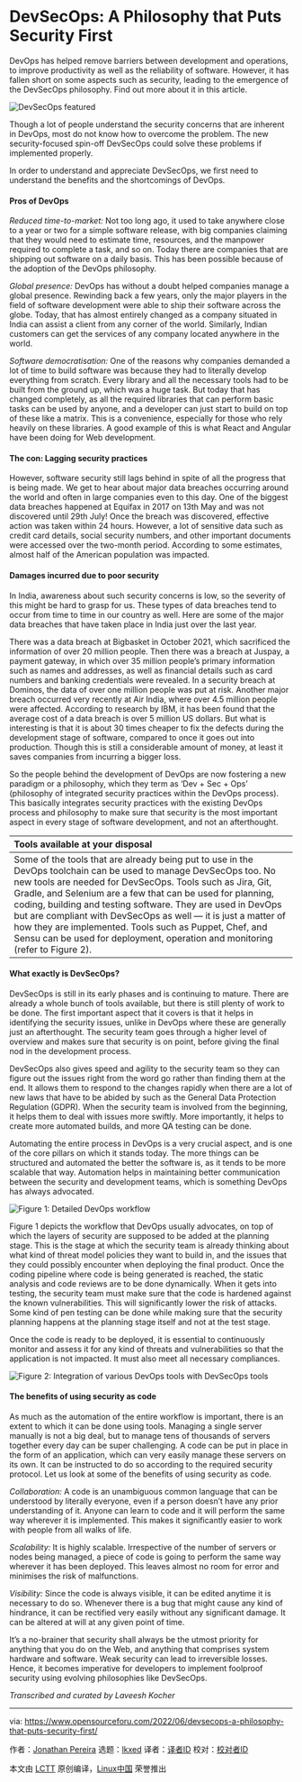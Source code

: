 [#]: subject: "DevSecOps: A Philosophy that Puts Security First"
[#]: via: "https://www.opensourceforu.com/2022/06/devsecops-a-philosophy-that-puts-security-first/"
[#]: author: "Jonathan Pereira https://www.opensourceforu.com/author/jonathan-pereira/"
[#]: collector: "lkxed"
[#]: translator: " "
[#]: reviewer: " "
[#]: publisher: " "
[#]: url: " "

DevSecOps: A Philosophy that Puts Security First
======
DevOps has helped remove barriers between development and operations, to improve productivity as well as the reliability of software. However, it has fallen short on some aspects such as security, leading to the emergence of the DevSecOps philosophy. Find out more about it in this article.

![DevSecOps featured][1]

Though a lot of people understand the security concerns that are inherent in DevOps, most do not know how to overcome the problem. The new security-focused spin-off DevSecOps could solve these problems if implemented properly.

In order to understand and appreciate DevSecOps, we first need to understand the benefits and the shortcomings of DevOps.

#### Pros of DevOps

*Reduced time-to-market:* Not too long ago, it used to take anywhere close to a year or two for a simple software release, with big companies claiming that they would need to estimate time, resources, and the manpower required to complete a task, and so on. Today there are companies that are shipping out software on a daily basis. This has been possible because of the adoption of the DevOps philosophy.

*Global presence:* DevOps has without a doubt helped companies manage a global presence. Rewinding back a few years, only the major players in the field of software development were able to ship their software across the globe. Today, that has almost entirely changed as a company situated in India can assist a client from any corner of the world. Similarly, Indian customers can get the services of any company located anywhere in the world.

*Software democratisation:* One of the reasons why companies demanded a lot of time to build software was because they had to literally develop everything from scratch. Every library and all the necessary tools had to be built from the ground up, which was a huge task. But today that has changed completely, as all the required libraries that can perform basic tasks can be used by anyone, and a developer can just start to build on top of these like a matrix. This is a convenience, especially for those who rely heavily on these libraries. A good example of this is what React and Angular have been doing for Web development.

#### The con: Lagging security practices

However, software security still lags behind in spite of all the progress that is being made. We get to hear about major data breaches occurring around the world and often in large companies even to this day. One of the biggest data breaches happened at Equifax in 2017 on 13th May and was not discovered until 29th July! Once the breach was discovered, effective action was taken within 24 hours. However, a lot of sensitive data such as credit card details, social security numbers, and other important documents were accessed over the two-month period. According to some estimates, almost half of the American population was impacted.

#### Damages incurred due to poor security

In India, awareness about such security concerns is low, so the severity of this might be hard to grasp for us. These types of data breaches tend to occur from time to time in our country as well. Here are some of the major data breaches that have taken place in India just over the last year.

There was a data breach at Bigbasket in October 2021, which sacrificed the information of over 20 million people. Then there was a breach at Juspay, a payment gateway, in which over 35 million people’s primary information such as names and addresses, as well as financial details such as card numbers and banking credentials were revealed. In a security breach at Dominos, the data of over one million people was put at risk. Another major breach occurred very recently at Air India, where over 4.5 million people were affected.
According to research by IBM, it has been found that the average cost of a data breach is over 5 million US dollars. But what is interesting is that it is about 30 times cheaper to fix the defects during the development stage of software, compared to once it goes out into production. Though this is still a considerable amount of money, at least it saves companies from incurring a bigger loss.

So the people behind the development of DevOps are now fostering a new paradigm or a philosophy, which they term as ‘Dev + Sec + Ops’ (philosophy of integrated security practices within the DevOps process). This basically integrates security practices with the existing DevOps process and philosophy to make sure that security is the most important aspect in every stage of software development, and not an afterthought.

| Tools available at your disposal |
| :- |
| Some of the tools that are already being put to use in the DevOps toolchain can be used to manage DevSecOps too. No new tools are needed for DevSecOps. Tools such as Jira, Git, Gradle, and Selenium are a few that can be used for planning, coding, building and testing software. They are used in DevOps but are compliant with DevSecOps as well — it is just a matter of how they are implemented. Tools such as Puppet, Chef, and Sensu can be used for deployment, operation and monitoring (refer to Figure 2). |

#### What exactly is DevSecOps?

DevSecOps is still in its early phases and is continuing to mature. There are already a whole bunch of tools available, but there is still plenty of work to be done. The first important aspect that it covers is that it helps in identifying the security issues, unlike in DevOps where these are generally just an afterthought. The security team goes through a higher level of overview and makes sure that security is on point, before giving the final nod in the development process.

DevSecOps also gives speed and agility to the security team so they can figure out the issues right from the word go rather than finding them at the end. It allows them to respond to the changes rapidly when there are a lot of new laws that have to be abided by such as the General Data Protection Regulation (GDPR). When the security team is involved from the beginning, it helps them to deal with issues more swiftly. More importantly, it helps to create more automated builds, and more QA testing can be done.

Automating the entire process in DevOps is a very crucial aspect, and is one of the core pillars on which it stands today. The more things can be structured and automated the better the software is, as it tends to be more scalable that way. Automation helps in maintaining better communication between the security and development teams, which is something DevOps has always advocated.

![Figure 1: Detailed DevOps workflow][2]

Figure 1 depicts the workflow that DevOps usually advocates, on top of which the layers of security are supposed to be added at the planning stage. This is the stage at which the security team is already thinking about what kind of threat model policies they want to build in, and the issues that they could possibly encounter when deploying the final product.
Once the coding pipeline where code is being generated is reached, the static analysis and code reviews are to be done dynamically. When it gets into testing, the security team must make sure that the code is hardened against the known vulnerabilities. This will significantly lower the risk of attacks. Some kind of pen testing can be done while making sure that the security planning happens at the planning stage itself and not at the test stage.

Once the code is ready to be deployed, it is essential to continuously monitor and assess it for any kind of threats and vulnerabilities so that the application is not impacted. It must also meet all necessary compliances.

![Figure 2: Integration of various DevOps tools with DevSecOps tools][3]

#### The benefits of using security as code

As much as the automation of the entire workflow is important, there is an extent to which it can be done using tools. Managing a single server manually is not a big deal, but to manage tens of thousands of servers together every day can be super challenging. A code can be put in place in the form of an application, which can very easily manage these servers on its own. It can be instructed to do so according to the required security protocol. Let us look at some of the benefits of using security as code.

*Collaboration:* A code is an unambiguous common language that can be understood by literally everyone, even if a person doesn’t have any prior understanding of it. Anyone can learn to code and it will perform the same way wherever it is implemented. This makes it significantly easier to work with people from all walks of life.

*Scalability:* It is highly scalable. Irrespective of the number of servers or nodes being managed, a piece of code is going to perform the same way wherever it has been deployed. This leaves almost no room for error and minimises the risk of malfunctions.

*Visibility:* Since the code is always visible, it can be edited anytime it is necessary to do so. Whenever there is a bug that might cause any kind of hindrance, it can be rectified very easily without any significant damage. It can be altered at will at any given point of time.

It’s a no-brainer that security shall always be the utmost priority for anything that you do on the Web, and anything that comprises system hardware and software. Weak security can lead to irreversible losses. Hence, it becomes imperative for developers to implement foolproof security using evolving philosophies like DevSecOps.

*Transcribed and curated by Laveesh Kocher*

--------------------------------------------------------------------------------

via: https://www.opensourceforu.com/2022/06/devsecops-a-philosophy-that-puts-security-first/

作者：[Jonathan Pereira][a]
选题：[lkxed][b]
译者：[译者ID](https://github.com/译者ID)
校对：[校对者ID](https://github.com/校对者ID)

本文由 [LCTT](https://github.com/LCTT/TranslateProject) 原创编译，[Linux中国](https://linux.cn/) 荣誉推出

[a]: https://www.opensourceforu.com/author/jonathan-pereira/
[b]: https://github.com/lkxed
[1]: https://www.opensourceforu.com/wp-content/uploads/2022/05/DevSecOps-featured.jpg
[2]: https://www.opensourceforu.com/wp-content/uploads/2022/05/Figure-1-Detailed-DevOps-workflow.jpg
[3]: https://www.opensourceforu.com/wp-content/uploads/2022/05/Figure-2-Integration-of-various-DevOps-tools-with-DevSecOps-tools.jpg

